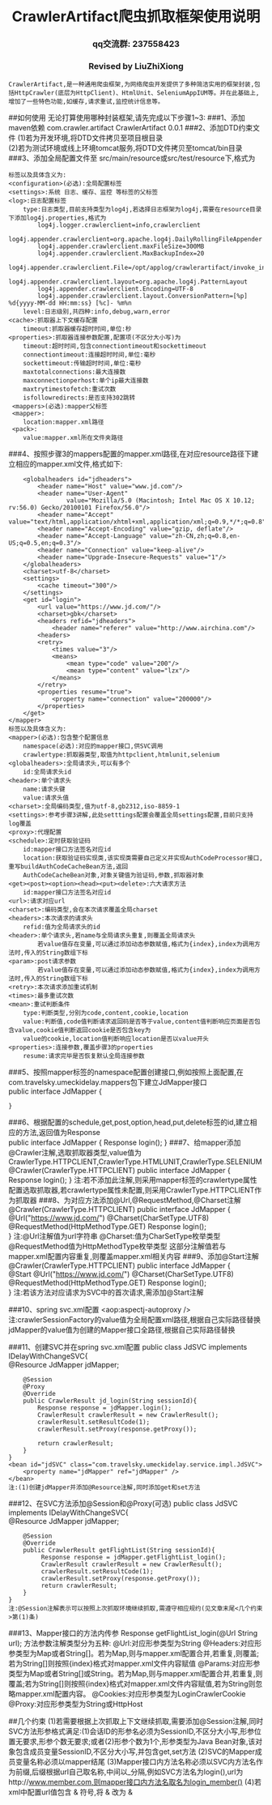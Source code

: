 # <center>CrawlerArtifact爬虫抓取框架使用说明</center>
### <center>qq交流群: 237558423</center>
### <center>Revised by LiuZhiXiong</center>

    CrawlerArtifact,是一种通用爬虫框架,为网络爬虫开发提供了多种简洁实用的框架封装,包括HttpCrawler(底层为HttpClient)、HtmlUnit、SeleniumAppIUM等。并在此基础上,增加了一些特色功能,如缓存,请求重试,监控统计信息等。
##如何使用
    无论打算使用哪种封装框架,请先完成以下步骤1~3:
###1、添加maven依赖
    <dependency>
	    <groupId>com.crawler.artifact</groupId>
    	<artifactId>CrawlerArtifact</artifactId>
    	<version>0.0.1</version>
	</dependency>
###2、添加DTD约束文件
    (1)若为开发环境,将DTD文件拷贝至项目根目录  
    (2)若为测试环境或线上环境tomcat服务,将DTD文件拷贝至tomcat/bin目录
###3、添加全局配置文件至 src/main/resource或src/test/resource下,格式为
    <?xml version="1.0" encoding="UTF-8"?>
    <!DOCTYPE configuration SYSTEM "crawler-1-config.dtd">
    <configuration>
        <settings>
            <log type="log4j" level="info" />
            <cache timeout="300" />
        </settings>
        <properties>
            <property name="connectionTimeout" value="30000" />
            <property name="socketTimeout" value="30000" />
        </properties>
        <mappers>
            <mapper resource="mappers/JdMapper.xml" />
            <pack value="mappers/" />
        </mappers>
    </configuration>  
      
    标签以及具体含义为:  
    <configuration>(必选):全局配置标签  
    <settings>:系统 日志、缓存、监控 等标签的父标签  
    <log>:日志配置标签
        type:日志类型,目前支持类型为log4j,若选择日志框架为log4j,需要在resource目录下添加log4j.properties,格式为
            log4j.logger.crawlerclient=info,crawlerclient
            log4j.appender.crawlerclient=org.apache.log4j.DailyRollingFileAppender
            log4j.appender.crawlerclient.maxFileSize=300MB
            log4j.appender.crawlerclient.MaxBackupIndex=20
            log4j.appender.crawlerclient.File=/opt/applog/crawlerartifact/invoke_info.log
            log4j.appender.crawlerclient.layout=org.apache.log4j.PatternLayout
            log4j.appender.crawlerclient.Encoding=UTF-8
            log4j.appender.crawlerclient.layout.ConversionPattern=[%p] %d{yyyy-MM-dd HH:mm:ss} [%c]- %m%n
        level:日志级别,共四种:info,debug,warn,error
    <cache>:抓取器上下文缓存配置
        timeout:抓取器缓存超时时间,单位:秒
    <properties>:抓取器连接参数配置,配置项(不区分大小写)为
        timeout:超时时间,包含connectiontimeout和sockettimeout
        connectiontimeout:连接超时时间,单位:毫秒
        sockettimeout:传输超时时间,单位:毫秒
        maxtotalconnections:最大连接数
        maxconnectionperhost:单个ip最大连接数
        maxtrytimestofetch:重试次数
        isfollowredirects:是否支持302跳转
     <mappers>(必选):mapper父标签
     <mapper>:
        location:mapper.xml路径
     <pack>:
        value:mapper.xml所在文件夹路径
###4、按照步骤3的mappers配置的mapper.xml路径,在对应resource路径下建立相应的mapper.xml文件,格式如下:
    <?xml version="1.0" encoding="UTF-8"?>
    <!DOCTYPE mapper SYSTEM "crawler-1-mapper.dtd" >
    <mapper namespace="com.travelsky.umeckidelay.mappers.JdMapper" crawlertype="httpclient">
    
        <globalheaders id="jdheaders">
            <header name="Host" value="www.jd.com"/>
            <header name="User-Agent"
                    value="Mozilla/5.0 (Macintosh; Intel Mac OS X 10.12; rv:56.0) Gecko/20100101 Firefox/56.0"/>
            <header name="Accept" value="text/html,application/xhtml+xml,application/xml;q=0.9,*/*;q=0.8"/>
            <header name="Accept-Encoding" value="gzip, deflate"/>
            <header name="Accept-Language" value="zh-CN,zh;q=0.8,en-US;q=0.5,en;q=0.3"/>
            <header name="Connection" value="keep-alive"/>
            <header name="Upgrade-Insecure-Requests" value="1"/>
        </globalheaders>
        <charset>utf-8</charset>
        <settings>
            <cache timeout="300"/>
        </settings>
        <get id="login">
            <url value="https://www.jd.com/"/>
            <charset>gbk</charset>
            <headers refid="jdheaders">
                <header name="referer" value="http://www.airchina.com"/>
            <headers>
            <retry>
                <times value="3"/>
                <means>
                    <mean type="code" value="200"/>
                    <mean type="content" value="lzx"/>
                </means>
            </retry>
            <properties resume="true">
                <property name="connection" value="200000"/>
            </properties>
        </get>
    </mapper>
    标签以及具体含义为: 
    <mapper>(必选):包含整个配置信息
        namespace(必选):对应的mapper接口,供SVC调用
        crawlertype:抓取器类型,取值为httpclient,htmlunit,selenium
    <globalheaders>:全局请求头,可以有多个
        id:全局请求头id
    <header>:单个请求头
        name:请求头键
        value:请求头值
    <charset>:全局编码类型,值为utf-8,gb2312,iso-8859-1
    <settings>:参考步骤3讲解,此处setttings配置会覆盖全局settings配置,目前只支持log覆盖
    <proxy>:代理配置
    <schedule>:定时获取验证码
        id:mapper接口方法签名对应id
        location:获取验证码实现类,该实现类需要自己定义并实现AuthCodeProcessor接口,重写buildAuthCodeCacheBean方法,返回  
        AuthCodeCacheBean对象,对象关键值为验证码,参数,抓取器对象
    <get><post><option><head><put><delete>:六大请求方法
        id:mapper接口方法签名对应id
    <url>:请求对应url
    <charset>:编码类型,会在本次请求覆盖全局charset
    <headers>:本次请求的请求头
        refid:值为全局请求头的id
    <header>:单个请求头,若name与全局请求头重复,则覆盖全局请求头
            若value值存在变量,可以通过添加动态参数赋值,格式为{index},index为调用方法时,传入的String数组下标
    <param>:post请求参数
            若value值存在变量,可以通过添加动态参数赋值,格式为{index},index为调用方法时,传入的String数组下标
    <retry>:本次请求添加重试机制
    <times>:最多重试次数
    <mean>:重试判断条件
        type:判断类型,分别为code,content,cookie,location
        value:判断值,code值判断请求返回码是否等于value,content值判断响应页面是否包含value,cookie值判断返回cookie是否包含key为  
        value的cookie,location值判断响应location是否以value开头
    <properties>:连接参数,覆盖步骤3的properties
        resume:请求完毕是否恢复默认全局连接参数
###5、按照mapper标签的namespace配置创建接口,例如按照上面配置,在com.travelsky.umeckidelay.mappers包下建立JdMapper接口    
    public interface JdMapper {
    
    }
###6、根据配置的schedule,get,post,option,head,put,delete标签的id,建立相应的方法,返回值为Response    
    public interface JdMapper {
        Response login();
    }
###7、给mapper添加@Crawler注解,选取抓取器类型,value值为CrawlerType.HTTPCLIENT,CrawlerType.HTMLUNIT,CrawlerType.SELENIUM
    @Crawler(CrawlerType.HTTPCLIENT)
    public interface JdMapper {
        Response login();
    }
    注:若不添加此注解,则采用mapper标签的crawlertype属性配置选取抓取器,若crawlertype属性未配置,则采用CrawlerType.HTTPCLIENT作为抓取器
###8、为对应方法添加@Url,@RequestMethod,@Charset注解
    @Crawler(CrawlerType.HTTPCLIENT)
    public interface JdMapper {    
        @Url("https://www.jd.com/")
        @Charset(CharSetType.UTF8)
        @RequestMethod(HttpMethodType.GET)
        Response login();   
    }
    注:@Url注解值为url字符串
       @Charset:值为CharSetType枚举类型
       @RequestMethod值为HttpMethodType枚举类型
       这部分注解值若与mapper.xml配置内容重复,则覆盖mapper.xml相关内容
###9、添加@Start注解
    @Crawler(CrawlerType.HTTPCLIENT)
    public interface JdMapper {   
        @Start
        @Url("https://www.jd.com/")
        @Charset(CharSetType.UTF8)
        @RequestMethod(HttpMethodType.GET)
        Response login();    
    }
    注:若该方法对应请求为SVC中的首次请求,需添加@Start注解
    
###10、spring svc.xml配置
    <import resource="classpath:applicationContext-CrawlerArtifact-svc.xml" />
    <aop:aspectj-autoproxy />
    <bean id="crawlerSessionFactory" class="com.travelsky.beans.CrawlerSessionFactoryBean">
        <property name="configLocation" value="classpath:crawler-config.xml" />
    </bean>
    <bean id="jdMapper" class="com.travelsky.beans.MapperFactoryBean">
        <property name="mapperInterface" value="com.crawler.artifact.mappers.JdMapper" />
        <property name="crawlerSessionFactory" ref="crawlerSessionFactory" />
    </bean> 
    注:crawlerSessionFactory的value值为全局配置xml路径,根据自己实际路径替换
    jdMapper的value值为创建的Mapper接口全路径,根据自己实际路径替换
    
###11、创建SVC并在spring svc.xml配置
    public class JdSVC implements IDelayWithChangeSVC{  
        @Resource
        JdMapper jdMapper;
    
        @Session
        @Proxy
        @Override
        public CrawlerResult jd_login(String sessionId){
            Response response = jdMapper.login();
            CrawlerResult crawlerResult = new CrawlerResult();
            crawlerResult.setResultCode(1);
            crawlerResult.setProxy(response.getProxy());
    
            return crawlerResult;
        }
    }
    <bean id="jdSVC" class="com.travelsky.umeckidelay.service.impl.JdSVC">
        <property name="jdMapper" ref="jdMapper" />
    </bean>
    注:(1)创建jdMapper并添加@Resource注解,同时添加get和set方法
###12、在SVC方法添加@Session和@Proxy(可选)
    public class JdSVC implements IDelayWithChangeSVC{  
        @Resource
        JdMapper jdMapper;
                        
        @Session
        @Override
        public CrawlerResult getFlightList(String sessionId){
             Response response = jdMapper.getFlightList_login();
             CrawlerResult crawlerResult = new CrawlerResult();
             crawlerResult.setResultCode(1);
             crawlerResult.setProxy(response.getProxy());           
             return crawlerResult;
        }
    }
    注:@Session注解表示可以按照上次抓取环境继续抓取,需遵守相应规约(见文章末尾<几个约束>第(1)条)
###13、Mapper接口的方法内传参
		Response getFlightList_login(@Url String url);
		方法参数注解类型分为五种:
		@Url:对应形参类型为String
		@Headers:对应形参类型为Map或者String[]。若为Map,则与mapper.xml配置合并,若重复,则覆盖;若为String[]则按照{index}格式对mapper.xml文件内容赋值
		@Params:对应形参类型为Map或者String[]或String。若为Map,则与mapper.xml配置合并,若重复,则覆盖;若为String[]则按照{index}格式对mapper.xml文件内容赋值,若为String则忽略mapper.xml配置内容。
		@Cookies:对应形参类型为LoginCrawlerCookie
		@Proxy:对应形参类型为String或HttpHost

##几个约束
    (1)若需要根据上次抓取上下文继续抓取,需要添加@Session注解,同时SVC方法形参格式满足:(1)会话ID的形参名必须为SessionID,不区分大小写,形参位置无要求,形参个数无要求;或者(2)形参个数为1个,形参类型为Java Bean对象,该对象包含成员变量SessionID,不区分大小写,并包含get,set方法
    (2)SVC的Mapper成员变量名称必须以mapper结尾
    (3)Mapper接口内方法名称必须以SVC内方法名作为前缀,后缀根据url自己取名称,中间以_分隔,例如SVC方法名为login(),url为http://www.member.com,则mapper接口内方法名取名为login_member()
    (4)若xml中配置url值包含 & 符号,将 & 改为 &amp;